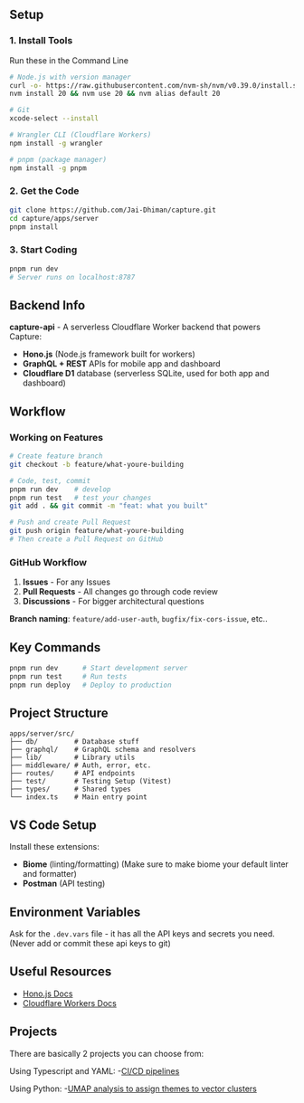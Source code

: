 ## Setup
### 1. Install Tools
Run these in the Command Line
```bash
# Node.js with version manager
curl -o- https://raw.githubusercontent.com/nvm-sh/nvm/v0.39.0/install.sh | bash
nvm install 20 && nvm use 20 && nvm alias default 20

# Git 
xcode-select --install

# Wrangler CLI (Cloudflare Workers)
npm install -g wrangler

# pnpm (package manager)
npm install -g pnpm
```

### 2. Get the Code
```bash
git clone https://github.com/Jai-Dhiman/capture.git
cd capture/apps/server
pnpm install
```

### 3. Start Coding
```bash
pnpm run dev
# Server runs on localhost:8787
```

## Backend Info
**capture-api** - A serverless Cloudflare Worker backend that powers Capture:
- **Hono.js** (Node.js framework built for workers)
- **GraphQL + REST** APIs for mobile app and dashboard
- **Cloudflare D1** database (serverless SQLite, used for both app and dashboard)

## Workflow

### Working on Features
```bash
# Create feature branch  
git checkout -b feature/what-youre-building

# Code, test, commit
pnpm run dev    # develop
pnpm run test   # test your changes
git add . && git commit -m "feat: what you built"

# Push and create Pull Request
git push origin feature/what-youre-building
# Then create a Pull Request on GitHub
```

### GitHub Workflow
1. **Issues** - For any Issues
2. **Pull Requests** - All changes go through code review
3. **Discussions** - For bigger architectural questions

**Branch naming**: `feature/add-user-auth`, `bugfix/fix-cors-issue`, etc..

## Key Commands
```bash
pnpm run dev      # Start development server
pnpm run test     # Run tests
pnpm run deploy   # Deploy to production
```

## Project Structure
```
apps/server/src/
├── db/         # Database stuff
├── graphql/    # GraphQL schema and resolvers
├── lib/        # Library utils
├── middleware/ # Auth, error, etc.
├── routes/     # API endpoints
├── test/       # Testing Setup (Vitest)
├── types/      # Shared types
└── index.ts    # Main entry point
```

## VS Code Setup
Install these extensions:
- **Biome** (linting/formatting) (Make sure to make biome your default linter and formatter)
- **Postman** (API testing)

## Environment Variables
Ask for the `.dev.vars` file - it has all the API keys and secrets you need.
(Never add or commit these api keys to git)

## Useful Resources
- [Hono.js Docs](https://hono.dev/)
- [Cloudflare Workers Docs](https://developers.cloudflare.com/workers/)

## Projects
There are basically 2 projects you can choose from:

Using Typescript and YAML:
-[CI/CD pipelines](CI-CD-Context-Doc.md)

Using Python:
-[UMAP analysis to assign themes to vector clusters](UMAP-Analysis-Doc.md)
